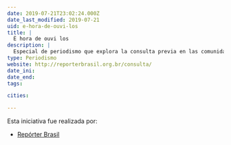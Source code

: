 ```yaml
---
date: 2019-07-21T23:02:24.000Z
date_last_modified: 2019-07-21
uid: e-hora-de-ouvi-los
title: |
  É hora de ouvi los
description: |
  Especial de periodismo que explora la consulta previa en las comunidades indígenas y tradicionales sobre obras de infraestructura que podrían afectar sus territorios o cambiar sus vidas y denuncia como en muchas situaciones esta promesa nunca se cumplió.
type: Periodismo
website: http://reporterbrasil.org.br/consulta/
date_ini: 
date_end: 
tags:

cities: 

---
```


Esta iniciativa fue realizada por:

- [Repórter Brasil](/organizaciones/reporter-brasil)
